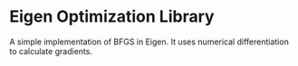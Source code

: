 
# Eigen Optimization Library
A simple implementation of BFGS in Eigen. It uses numerical differentiation to calculate gradients. 
